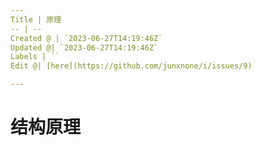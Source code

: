 ```yaml
---
Title | 原理
-- | --
Created @ | `2023-06-27T14:19:46Z`
Updated @| `2023-06-27T14:19:46Z`
Labels | ``
Edit @| [here](https://github.com/junxnone/i/issues/9)

---
```

# 结构原理

